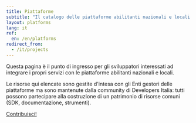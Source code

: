 ```yaml
---
title: Piattaforme
subtitle: "Il catalogo delle piattaforme abilitanti nazionali e locali: il sistema operativo del Paese."
layout: platforms
lang: it
ref:
  en: /en/platforms
redirect_from:
  - /it/projects
---
```


Questa pagina è il punto di ingresso per gli sviluppatori interessati ad integrare i propri servizi con le piattaforme abilitanti nazionali e locali.

Le risorse qui elencate sono gestite d'intesa con gli Enti gestori delle piattaforme ma sono mantenute dalla community di Developers Italia: tutti possono partecipare alla costruzione di un patrimonio di risorse comuni (SDK, documentazione, strumenti).

<a href="https://github.com/orgs/italia/projects/49" class="btn btn-primary mt-2 w-100">Contribuisci!</a>
